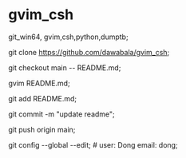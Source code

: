 # gvim_csh
git_win64, gvim,csh,python,dumptb;

git clone https://github.com/dawabala/gvim_csh;

git checkout main -- README.md;

gvim README.md;

git add README.md;

git commit -m "update readme";

git push origin main;

git config --global --edit; # user: Dong  email: dong;



